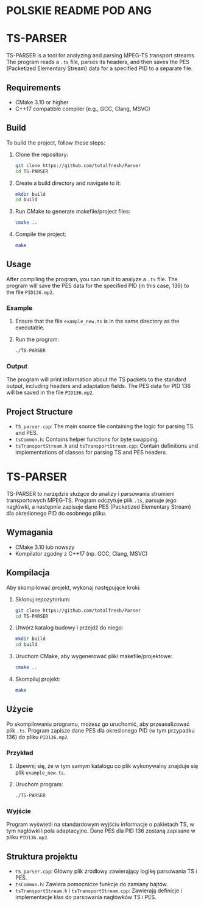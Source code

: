# POLSKIE README POD ANG

# TS-PARSER

TS-PARSER is a tool for analyzing and parsing MPEG-TS transport streams. The program reads a `.ts` file, parses its headers, and then saves the PES (Packetized Elementary Stream) data for a specified PID to a separate file.

## Requirements

- CMake 3.10 or higher
- C++17 compatible compiler (e.g., GCC, Clang, MSVC)

## Build

To build the project, follow these steps:

1. Clone the repository:
    ```bash
    git clone https://github.com/totalfresh/Parser
    cd TS-PARSER
    ```

2. Create a build directory and navigate to it:
    ```bash
    mkdir build
    cd build
    ```

3. Run CMake to generate makefile/project files:
    ```bash
    cmake ..
    ```

4. Compile the project:
    ```bash
    make
    ```

## Usage

After compiling the program, you can run it to analyze a `.ts` file. The program will save the PES data for the specified PID (in this case, 136) to the file `PID136.mp2`.

### Example

1. Ensure that the file `example_new.ts` is in the same directory as the executable.

2. Run the program:
    ```bash
    ./TS-PARSER
    ```

### Output

The program will print information about the TS packets to the standard output, including headers and adaptation fields. The PES data for PID 136 will be saved in the file `PID136.mp2`.

## Project Structure

- `TS_parser.cpp`: The main source file containing the logic for parsing TS and PES.
- `tsCommon.h`: Contains helper functions for byte swapping.
- `tsTransportStream.h` and `tsTransportStream.cpp`: Contain definitions and implementations of classes for parsing TS and PES headers.

# TS-PARSER

TS-PARSER to narzędzie służące do analizy i parsowania strumieni transportowych MPEG-TS. Program odczytuje plik `.ts`, parsuje jego nagłówki, a następnie zapisuje dane PES (Packetized Elementary Stream) dla określonego PID do osobnego pliku.

## Wymagania

- CMake 3.10 lub nowszy
- Kompilator zgodny z C++17 (np. GCC, Clang, MSVC)

## Kompilacja

Aby skompilować projekt, wykonaj następujące kroki:

1. Sklonuj repozytorium:
    ```bash
    git clone https://github.com/totalfresh/Parser
    cd TS-PARSER
    ```

2. Utwórz katalog budowy i przejdź do niego:
    ```bash
    mkdir build
    cd build
    ```

3. Uruchom CMake, aby wygenerować pliki makefile/projektowe:
    ```bash
    cmake ..
    ```

4. Skompiluj projekt:
    ```bash
    make
    ```

## Użycie

Po skompilowaniu programu, możesz go uruchomić, aby przeanalizować plik `.ts`. Program zapisze dane PES dla określonego PID (w tym przypadku 136) do pliku `PID136.mp2`.

### Przykład

1. Upewnij się, że w tym samym katalogu co plik wykonywalny znajduje się plik `example_new.ts`.

2. Uruchom program:
    ```bash
    ./TS-PARSER
    ```

### Wyjście

Program wyświetli na standardowym wyjściu informacje o pakietach TS, w tym nagłówki i pola adaptacyjne. Dane PES dla PID 136 zostaną zapisane w pliku `PID136.mp2`.

## Struktura projektu

- `TS_parser.cpp`: Główny plik źródłowy zawierający logikę parsowania TS i PES.
- `tsCommon.h`: Zawiera pomocnicze funkcje do zamiany bajtów.
- `tsTransportStream.h` i `tsTransportStream.cpp`: Zawierają definicje i implementacje klas do parsowania nagłówków TS i PES.
